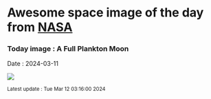 
# Awesome space image of the day from [NASA](https://api.nasa.gov/)

### Today image : A Full Plankton Moon
Date : 2024-03-11

![](https://apod.nasa.gov/apod/image/2403/FullPlantonMoon_Horalek_1022.jpg)

<small>Latest update : Tue Mar 12 03:16:00 2024</small>
        